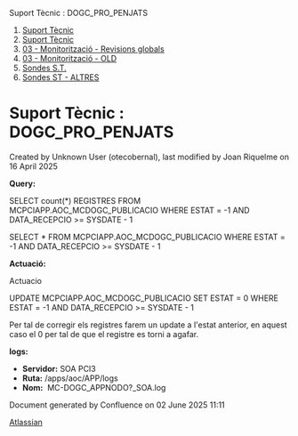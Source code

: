 Suport Tècnic : DOGC\_PRO\_PENJATS  

1.  [Suport Tècnic](index.md)
2.  [Suport Tècnic](13893782.md)
3.  [03 - Monitorització - Revisions globals](26313327.md)
4.  [03 - Monitorització - OLD](128647245.md)
5.  [Sondes S.T.](Sondes-S.T._30869120.md)
6.  [Sondes ST - ALTRES](Sondes-ST---ALTRES_28705445.md)

Suport Tècnic : DOGC\_PRO\_PENJATS
==================================

Created by Unknown User (otecobernal), last modified by Joan Riquelme on 16 April 2025

**Query:**

SELECT count(\*) REGISTRES FROM MCPCIAPP.AOC\_MCDOGC\_PUBLICACIO WHERE ESTAT = -1 AND DATA\_RECEPCIO >= SYSDATE - 1

  

SELECT \*
  FROM MCPCIAPP.AOC\_MCDOGC\_PUBLICACIO
 WHERE ESTAT = -1
   AND DATA\_RECEPCIO >= SYSDATE - 1

  

**Actuació:** 

Actuacio

UPDATE MCPCIAPP.AOC\_MCDOGC\_PUBLICACIO
   SET ESTAT = 0
 WHERE ESTAT = -1
   AND DATA\_RECEPCIO >= SYSDATE - 1

Per tal de corregir els registres farem un update a l'estat anterior, en aquest caso el 0 per tal de que el registre es torni a agafar.

**logs:** 

*   **Servidor:** SOA PCI3
*   **Ruta:** /apps/aoc/APP/logs
*   **Nom:**  MC-DOGC\_APPNODO?\_SOA.log

Document generated by Confluence on 02 June 2025 11:11

[Atlassian](http://www.atlassian.com/)